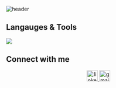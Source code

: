 ![header](https://capsule-render.vercel.app/api?type=venom&color=3F72AF&height=300&section=header&text=Hyewon%20Kim&fontSize=60&fontColor=222831&desc=Hi%20%I'm%20&descAlignY=30&descSize=35&descAlign=35)

## Langauges & Tools
<div align="left">
  <a href="https://skillicons.dev" align="center">
    <img src="https://skillicons.dev/icons?i=spring,django,nestjs,nextjs,css,html,js,python,java,react" />
  </a>



## Connect with me
<div align="center">
  <a href="www.linkedin.com/in/hyewonkim0608" target="_blank" rel="noopener noreferrer">
  <img src="https://img.shields.io/static/v1?message=LinkedIn&logo=linkedin&label=&color=0077B5&logoColor=white&labelColor=&style=for-the-badge" height="30" alt="linkedin logo"  />
  </a>
  <a href="mailto:onlyone0608@hufs.ac.kr">
    <img src="https://img.shields.io/static/v1?message=Gmail&logo=gmail&label=&color=D14836&logoColor=white&labelColor=&style=for-the-badge" height="30" alt="gmail logo"  />
   </a>
</div>



<!--
**onlyone020608/onlyone020608** is a ✨ _special_ ✨ repository because its `README.md` (this file) appears on your GitHub profile.

Here are some ideas to get you started:

- 🔭 I’m currently working on ...
- 🌱 I’m currently learning ...
- 👯 I’m looking to collaborate on ...
- 🤔 I’m looking for help with ...
- 💬 Ask me about ...
- 📫 How to reach me: ...
- 😄 Pronouns: ...
- ⚡ Fun fact: ...
-->
